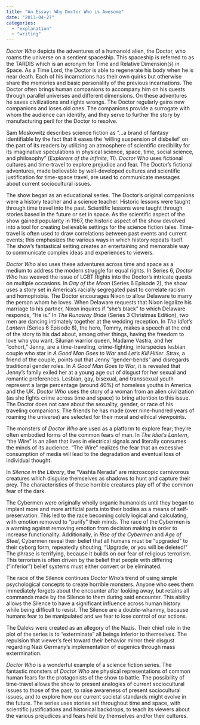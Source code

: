 ```yaml
---
title: "An Essay: Why Doctor Who is Awesome"
date: "2013-04-27"
categories: 
  - "explanation"
  - "writing"
---
```


_Doctor Who_ depicts the adventures of a humanoid alien, the Doctor, who roams the universe on a sentient spaceship. This spaceship is referred to as the TARDIS which is an acronym for Time and Relative Dimension(s) in Space. As a Time Lord, the Doctor is able to regenerate his body when he is near death. Each of his incarnations has their own quirks but otherwise share the memories and basic personality of the previous incarnations. The Doctor often brings human companions to accompany him on his quests through parallel universes and different dimensions. On these adventures he saves civilizations and rights wrongs. The Doctor regularly gains new companions and loses old ones. The companions provide a surrogate with whom the audience can identify, and they serve to further the story by manufacturing peril for the Doctor to resolve.

Sam Moskowitz describes science fiction as “…a brand of fantasy identifiable by the fact that it eases the ‘willing suspension of disbelief’ on the part of its readers by utilizing an atmosphere of scientific credibility for its imaginative speculations in physical science, space, time, social science, and philosophy” (_Explorers of the Infinite_, 11). _Doctor Who_ uses fictional cultures and time-travel to explore prejudice and fear. The Doctor’s fictional adventures, made believable by well-developed cultures and scientific justification for time-space travel, are used to communicate messages about current sociocultural issues.

The show began as an educational series. The Doctor’s original companions were a history teacher and a science teacher. Historic lessons were taught through time travel into the past. Scientific lessons were taught through stories based in the future or set in space. As the scientific aspect of the show gained popularity in 1967, the historic aspect of the show devolved into a tool for creating believable settings for the science fiction tales. Time-travel is often used to draw correlations between past events and current events; this emphasizes the various ways in which history repeats itself. The show’s fantastical setting creates an entertaining and memorable way to communicate complex ideas and experiences to viewers.

_Doctor Who_ also uses these adventures across time and space as a medium to address the modern struggle for equal rights. In Series 6, _Doctor Who_ has weaved the issue of LGBT Rights into the Doctor’s intricate quests on multiple occasions. In _Day of the Moon_ (Series 6 Episode 2), the show uses a story set in America’s racially segregated past to correlate racism and homophobia. The Doctor encourages Nixon to allow Delaware to marry the person whom he loves. When Delaware requests that Nixon legalize his marriage to his partner, Nixon inquires if “she’s black” to which Delaware responds, “He is.” In _The Runaway Bride_ (Series 3 Christmas Edition), two men are dancing intimately together at the wedding reception. In _The Idiot’s Lantern_ (Series 6 Episode 8), the hero, Tommy, makes a speech at the end of the story to his dad about, among other things, having the freedom to love who you want. Silurian warrior queen, Madame Vastra, and her “cohort,” Jenny, are a time-traveling, crime-fighting, interspecies lesbian couple who star in _A Good Man Goes to War_ and _Let’s Kill Hitler_. Strax, a friend of the couple, points out that Jenny “gender-bends” and disregards traditional gender roles. In _A Good Man Goes to War_, it is revealed that Jenny’s family exiled her at a young age out of disgust for her sexual and romantic preferences. Lesbian, gay, bisexual, and transsexual youth represent a large percentage (around 40%) of homeless youths in America and the UK. _Doctor Who_ uses the story of a woman from an alien civilization (as she fights crime across time and space) to bring attention to this issue. The Doctor does not care about the sexuality, gender, or race of his traveling companions. The friends he has made (over nine-hundred years of roaming the universe) are selected for their moral and ethical viewpoints.

The monsters of _Doctor Who_ are used as a platform to explore fear; they’re often embodied forms of the common fears of man. In _The Idiot’s Lantern_, “the Wire” is an alien that lives in electrical signals and literally consumes the minds of its audience. “The Wire” realizes the fear that an excessive consumption of media will lead to the degradation and eventual loss of individual thought.

In _Silence in the Library_, the “Vashta Nerada” are microscopic carnivorous creatures which disguise themselves as shadows to hunt and capture their prey. The characteristics of these horrible creatures play off of the common fear of the dark.

The Cybermen were originally wholly organic humanoids until they began to implant more and more artificial parts into their bodies as a means of self-preservation. This led to the race becoming coldly logical and calculating, with emotion removed to “purify” their minds. The race of the Cybermen is a warning against removing emotion from decision making in order to increase functionality. Additionally, in _Rise of the Cybermen_ and _Age of Steel_, Cybermen reveal their belief that all humans must be “upgraded” to their cyborg form, repeatedly shouting, “Upgrade, or you will be deleted!” The phrase is terrifying, because it builds on our fear of religious terrorism. This terrorism is often driven by the belief that people with differing (“inferior”) belief systems must either convert or be eliminated.

The race of the Silence continues _Doctor Who_’s trend of using simple psychological concepts to create horrible monsters. Anyone who sees them immediately forgets about the encounter after looking away, but retains all commands made by the Silence to them during said encounter. This ability allows the Silence to have a significant influence across human history while being difficult to resist. The Silence are a double-whammy, because humans fear to be manipulated and we fear to lose control of our actions.

The Daleks were created as an allegory of the Nazis. Their chief role in the plot of the series is to “exterminate” all beings inferior to themselves. The repulsion that viewer’s feel toward their behavior mirror their disgust regarding Nazi Germany’s implementation of eugenics through mass extermination.

_Doctor Who_ is a wonderful example of a science fiction series. The fantastic monsters of _Doctor Who_ are physical representations of common human fears for the protagonists of the show to battle. The possibility of time-travel allows the show to present analogies of current sociocultural issues to those of the past, to raise awareness of present sociocultural issues, and to explore how our current societal standards might evolve in the future. The series uses stories set throughout time and space, with scientific justifications and historical backdrops, to teach its viewers about the various prejudices and fears held by themselves and/or their cultures.

